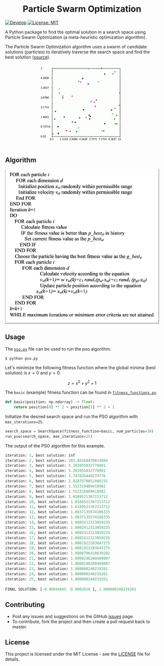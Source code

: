<h1 align="center">Particle Swarm Optimization</h1>


[![Develop](https://github.com/hasnainroopawalla/ShowML/actions/workflows/develop.yml/badge.svg)](https://github.com/hasnainroopawalla/ShowML/actions/workflows/develop.yml)
[![License: MIT](https://img.shields.io/badge/License-MIT-yellow.svg)](https://opensource.org/licenses/MIT)

A Python package to find the optimal solution in a search space using Particle Swarm Optimization (a meta-heuristic optimization algorithm).

The Particle Swarm Optimization algorithm uses a swarm of candidate solutions (particles) to iteratively traverse the search space and find the best solution ([source](https://en.wikipedia.org/wiki/Particle_swarm_optimization)).


<p align="center">
<img src="docs/demo.gif" alt="Demo"/>
</p>


## Algorithm

<p align="center">
<img src="docs/algorithm.png" alt="Demo"/>
</p>


## Usage
The [`pso.py`](https://github.com/hasnainroopawalla/particle-swarm-optimization/blob/c01bfec6881f48bd6ee70101d2cc0dc7288780d2/src/pso.py) file can be used to run the pso algorithm.
```
$ python pso.py
```

Let's minimize the following fitness function where the global minima (best solution) is $x=0$ and $y=0$.

$$z = x^2 + y^2 + 1$$

The `basic` (example) fitness function can be found in [`fitness_functions.py`](https://github.com/hasnainroopawalla/particle-swarm-optimization/blob/2420da852e8e1dfc574e4b541061d7a7ffd7dc29/src/fitness_functions.py).
```python
def basic(position: np.ndarray) -> float:
    return position[0] ** 2 + position[1] ** 2 + 1
```

Initialize the desired search space and run the PSO algorithm with `max_iterations=25`.
```python
search_space = SearchSpace(fitness_function=basic, num_particles=30)
run_pso(search_space, max_iterations=25)
```

The output of the PSO algorithm for this example.
```python
iteration: 1, best solution: inf
iteration: 2, best solution: 283.85568439814904
iteration: 3, best solution: 5.203955832770901
iteration: 4, best solution: 5.203955832770901
iteration: 5, best solution: 3.747826449279776
iteration: 6, best solution: 2.8287578052400155
iteration: 7, best solution: 1.552319409418982
iteration: 8, best solution: 1.552319409418982
iteration: 9, best solution: 1.0189521367213712
iteration: 10, best solution: 1.0189521367213712
iteration: 11, best solution: 1.0189521367213712
iteration: 12, best solution: 1.0037135574106335
iteration: 13, best solution: 1.0037135574106335
iteration: 14, best solution: 1.0002412313859235
iteration: 15, best solution: 1.0002412313859235
iteration: 16, best solution: 1.0002412313859235
iteration: 17, best solution: 1.0002412313859235
iteration: 18, best solution: 1.0001922283647275
iteration: 19, best solution: 1.0001922283647275
iteration: 20, best solution: 1.0000706418639282
iteration: 21, best solution: 1.0000246260489807
iteration: 22, best solution: 1.0000246260489807
iteration: 23, best solution: 1.000000240219261
iteration: 24, best solution: 1.000000240219261
iteration: 25, best solution: 1.000000240219261

FINAL SOLUTION: [-0.00044665 -0.0002018 ], 1.000000240219261
```

## Contributing
- Post any issues and suggestions on the GitHub [issues](https://github.com/hasnainroopawalla/particle-swarm-optimization/issues) page.
- To contribute, fork the project and then create a pull request back to master.


## License
This project is licensed under the MIT License - see the [LICENSE](https://github.com/hasnainroopawalla/particle-swarm-optimization/blob/c01bfec6881f48bd6ee70101d2cc0dc7288780d2/LICENSE) file for details.
